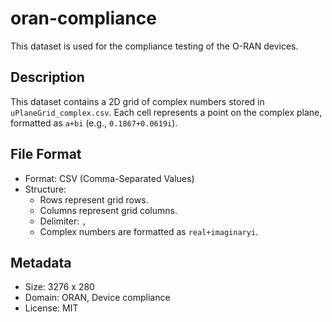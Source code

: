 # oran-compliance
This dataset is used for the compliance testing of the O-RAN devices. 
## Description  
This dataset contains a 2D grid of complex numbers stored in `uPlaneGrid_complex.csv`. Each cell represents a point on the complex plane, formatted as `a+bi` (e.g., `0.1867+0.0619i`).  

## File Format  
- Format: CSV (Comma-Separated Values)  
- Structure:  
  - Rows represent grid rows.  
  - Columns represent grid columns.  
  - Delimiter: `,`  
  - Complex numbers are formatted as `real+imaginaryi`.  

## Metadata  
- Size: 3276 x 280  
- Domain: ORAN, Device compliance 
- License: MIT 


